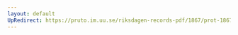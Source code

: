 ```yaml
---
layout: default
UpRedirect: https://pruto.im.uu.se/riksdagen-records-pdf/1867/prot-1867--fk--401/prot-1867--fk--401_011.pdf
---
```

